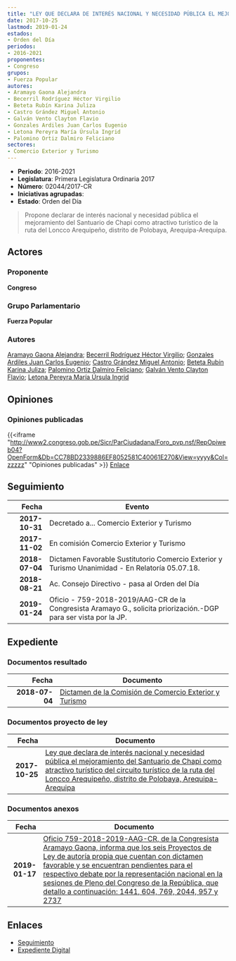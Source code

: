 ```yaml
---
title: "LEY QUE DECLARA DE INTERÉS NACIONAL Y NECESIDAD PÚBLICA EL MEJORAMIENTO DEL SANTUARIO DE CHAPI COMO ATRACTIVO TURÍSTICO DE LA RUTA DEL LONCCO AREQUIPEÑO, DISTRITO DE POLOBAYA, AREQUIPA- AREQUIPA"
date: 2017-10-25
lastmod: 2019-01-24
estados:
- Orden del Día
periodos:
- 2016-2021
proponentes:
- Congreso
grupos:
- Fuerza Popular
autores:
- Aramayo Gaona Alejandra
- Becerril Rodríguez Héctor Virgilio
- Beteta Rubín Karina Juliza
- Castro Grández Miguel Antonio
- Galván Vento Clayton Flavio
- Gonzales Ardiles Juan Carlos Eugenio
- Letona Pereyra María Úrsula Ingrid
- Palomino Ortiz Dalmiro Feliciano
sectores:
- Comercio Exterior y Turismo
---
```

- **Periodo**: 2016-2021
- **Legislatura**: Primera Legislatura Ordinaria 2017
- **Número**: 02044/2017-CR
- **Iniciativas agrupadas**: 
- **Estado**: Orden del Día

> Propone declarar de interés nacional y necesidad pública el mejoramiento del Santuario de Chapi como atractivo turístico de la ruta del Loncco Arequipeño, distrito de Polobaya, Arequipa-Arequipa.


## Actores

### Proponente

**Congreso**

### Grupo Parlamentario

**Fuerza Popular**

### Autores

[Aramayo Gaona Alejandra](mailto:mailto:maramayo@congreso.gob.pe); [Becerril Rodríguez Héctor Virgilio](mailto:mailto:hbecerril@congreso.gob.pe); [Gonzales Ardiles Juan Carlos Eugenio](mailto:mailto:jgonzalesa@congreso.gob.pe); [Castro Grández Miguel Antonio](mailto:mailto:macastro@congreso.gob.pe); [Beteta Rubín Karina Juliza](mailto:mailto:kbeteta@congreso.gob.pe); [Palomino Ortiz Dalmiro Feliciano](mailto:mailto:dfpalomino@congreso.gob.pe); [Galván Vento Clayton Flavio](mailto:mailto:cgalvan@congreso.gob.pe); [Letona Pereyra María Úrsula Ingrid](mailto:mailto:mletona@congreso.gob.pe)

## Opiniones

### Opiniones publicadas

{{<iframe "http://www2.congreso.gob.pe/Sicr/ParCiudadana/Foro_pvp.nsf/RepOpiweb04?OpenForm&Db=CC78BD2339886EF8052581C40061E270&View=yyyy&Col=zzzzz" "Opiniones publicadas" >}}
[Enlace](http://www2.congreso.gob.pe/Sicr/ParCiudadana/Foro_pvp.nsf/RepOpiweb04?OpenForm&Db=CC78BD2339886EF8052581C40061E270&View=yyyy&Col=zzzzz)


## Seguimiento

| Fecha | Evento |
|------:|--------|
| **2017-10-31** | Decretado a... Comercio Exterior y Turismo |
| **2017-11-02** | En comisión Comercio Exterior y Turismo |
| **2018-07-04** | Dictamen Favorable Sustitutorio Comercio Exterior y Turismo Unanimidad - En Relatoría 05.07.18. |
| **2018-08-21** | Ac. Consejo Directivo - pasa al Orden del Día |
| **2019-01-24** | Oficio - 759-2018-2019/AAG-CR de la Congresista Aramayo G., solicita priorización.-DGP para ser vista por la JP. |

## Expediente

### Documentos resultado

| Fecha | Documento |
|------:|-----------|
| **2018-07-04** | [Dictamen de la Comisión de Comercio Exterior y Turismo](http://www.leyes.congreso.gob.pe/Documentos/2016_2021/Dictamenes/Proyectos_de_Ley/02044DC03MAY20180704.pdf) |

### Documentos proyecto de ley

| Fecha | Documento |
|------:|-----------|
| **2017-10-25** | [Ley que declara de interés nacional y necesidad pública el mejoramiento del Santuario de Chapi como atractivo turístico del circuito turístico de la ruta del Loncco Arequipeño, distrito de Polobaya, Arequipa-Arequipa](http://www.leyes.congreso.gob.pe/Documentos/2016_2021/Proyectos_de_Ley_y_de_Resoluciones_Legislativas/PL0204420171025.pdf) |

### Documentos anexos

| Fecha | Documento |
|------:|-----------|
| **2019-01-17** | [Oficio 759-2018-2019-AAG-CR, de la Congresista Aramayo Gaona, informa que los seis Proyectos de Ley de autoría propia que cuentan con dictamen favorable y se encuentran pendientes para el respectivo debate por la representación nacional en la sesiones de Pleno del Congreso de la República, que detallo a continuación: 1441, 604, 769, 2044, 957 y 2737](http://www.leyes.congreso.gob.pe/Documentos/2016_2021/Oficios/Congresistas/OFICIO-759-2018-2019-AAG-CR.pdf) |

## Enlaces

- [Seguimiento](http://www2.congreso.gob.pe/Sicr/TraDocEstProc/CLProLey2016.nsf/f7fff46988ca05b1052578e100829cc7/3145451993e4d5e9052581c4007a00a9?OpenDocument)
- [Expediente Digital](http://www2.congreso.gob.pe/Sicr/TraDocEstProc/Expvirt_2011.nsf/visbusqptramdoc1621/02044?opendocument)

